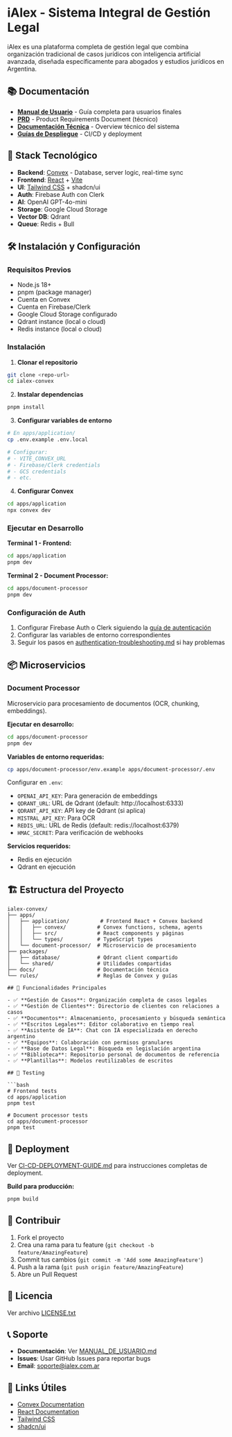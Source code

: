 # iAlex - Sistema Integral de Gestión Legal

iAlex es una plataforma completa de gestión legal que combina organización tradicional de casos jurídicos con inteligencia artificial avanzada, diseñada específicamente para abogados y estudios jurídicos en Argentina.

## 📚 Documentación

- **[Manual de Usuario](./MANUAL_DE_USUARIO.md)** - Guía completa para usuarios finales
- **[PRD](./PRD_IALEX.md)** - Product Requirements Document (técnico)
- **[Documentación Técnica](./DOCUMENTACION_IALEX.md)** - Overview técnico del sistema
- **[Guías de Despliegue](./CI-CD-DEPLOYMENT-GUIDE.md)** - CI/CD y deployment

## 🚀 Stack Tecnológico

- **Backend**: [Convex](https://convex.dev/) - Database, server logic, real-time sync
- **Frontend**: [React](https://react.dev/) + [Vite](https://vitejs.dev/)
- **UI**: [Tailwind CSS](https://tailwindcss.com/) + shadcn/ui
- **Auth**: Firebase Auth con Clerk
- **AI**: OpenAI GPT-4o-mini
- **Storage**: Google Cloud Storage
- **Vector DB**: Qdrant
- **Queue**: Redis + Bull

## 🛠️ Instalación y Configuración

### Requisitos Previos

- Node.js 18+ 
- pnpm (package manager)
- Cuenta en Convex
- Cuenta en Firebase/Clerk
- Google Cloud Storage configurado
- Qdrant instance (local o cloud)
- Redis instance (local o cloud)

### Instalación

1. **Clonar el repositorio**
```bash
git clone <repo-url>
cd ialex-convex
```

2. **Instalar dependencias**
```bash
pnpm install
```

3. **Configurar variables de entorno**
```bash
# En apps/application/
cp .env.example .env.local

# Configurar:
# - VITE_CONVEX_URL
# - Firebase/Clerk credentials
# - GCS credentials
# - etc.
```

4. **Configurar Convex**
```bash
cd apps/application
npx convex dev
```

### Ejecutar en Desarrollo

**Terminal 1 - Frontend:**
```bash
cd apps/application
pnpm dev
```

**Terminal 2 - Document Processor:**
```bash
cd apps/document-processor
pnpm dev
```

### Configuración de Auth

1. Configurar Firebase Auth o Clerk siguiendo la [guía de autenticación](./docs/authentication-quick-reference.md)
2. Configurar las variables de entorno correspondientes
3. Seguir los pasos en [authentication-troubleshooting.md](./docs/authentication-troubleshooting.md) si hay problemas

## 📦 Microservicios

### Document Processor

Microservicio para procesamiento de documentos (OCR, chunking, embeddings).

**Ejecutar en desarrollo:**
```bash
cd apps/document-processor
pnpm dev
```

**Variables de entorno requeridas:**
```bash
cp apps/document-processor/env.example apps/document-processor/.env
```

Configurar en `.env`:
- `OPENAI_API_KEY`: Para generación de embeddings
- `QDRANT_URL`: URL de Qdrant (default: http://localhost:6333)
- `QDRANT_API_KEY`: API key de Qdrant (si aplica)
- `MISTRAL_API_KEY`: Para OCR
- `REDIS_URL`: URL de Redis (default: redis://localhost:6379)
- `HMAC_SECRET`: Para verificación de webhooks

**Servicios requeridos:**
- Redis en ejecución
- Qdrant en ejecución

## 🏗️ Estructura del Proyecto

```
ialex-convex/
├── apps/
│   ├── application/          # Frontend React + Convex backend
│   │   ├── convex/          # Convex functions, schema, agents
│   │   ├── src/             # React components y páginas
│   │   └── types/           # TypeScript types
│   └── document-processor/  # Microservicio de procesamiento
├── packages/
│   ├── database/            # Qdrant client compartido
│   └── shared/              # Utilidades compartidas
├── docs/                    # Documentación técnica
└── rules/                   # Reglas de Convex y guías

## 🎯 Funcionalidades Principales

- ✅ **Gestión de Casos**: Organización completa de casos legales
- ✅ **Gestión de Clientes**: Directorio de clientes con relaciones a casos
- ✅ **Documentos**: Almacenamiento, procesamiento y búsqueda semántica
- ✅ **Escritos Legales**: Editor colaborativo en tiempo real
- ✅ **Asistente de IA**: Chat con IA especializada en derecho argentino
- ✅ **Equipos**: Colaboración con permisos granulares
- ✅ **Base de Datos Legal**: Búsqueda en legislación argentina
- ✅ **Biblioteca**: Repositorio personal de documentos de referencia
- ✅ **Plantillas**: Modelos reutilizables de escritos

## 📝 Testing

```bash
# Frontend tests
cd apps/application
pnpm test

# Document processor tests
cd apps/document-processor
pnpm test
```

## 🚢 Deployment

Ver [CI-CD-DEPLOYMENT-GUIDE.md](./CI-CD-DEPLOYMENT-GUIDE.md) para instrucciones completas de deployment.

**Build para producción:**
```bash
pnpm build
```

## 🤝 Contribuir

1. Fork el proyecto
2. Crea una rama para tu feature (`git checkout -b feature/AmazingFeature`)
3. Commit tus cambios (`git commit -m 'Add some AmazingFeature'`)
4. Push a la rama (`git push origin feature/AmazingFeature`)
5. Abre un Pull Request

## 📄 Licencia

Ver archivo [LICENSE.txt](./LICENSE.txt)

## 📞 Soporte

- **Documentación**: Ver [MANUAL_DE_USUARIO.md](./MANUAL_DE_USUARIO.md)
- **Issues**: Usar GitHub Issues para reportar bugs
- **Email**: soporte@ialex.com.ar

## 🔗 Links Útiles

- [Convex Documentation](https://docs.convex.dev/)
- [React Documentation](https://react.dev/)
- [Tailwind CSS](https://tailwindcss.com/)
- [shadcn/ui](https://ui.shadcn.com/)
